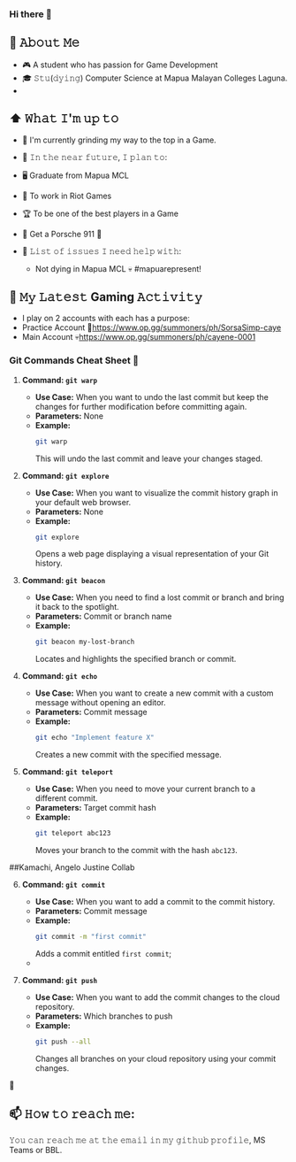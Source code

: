 ﻿### Hi there 👋

<!--
**PauBuan/PauBuan** is a ✨ _special_ ✨ repository because its `README.md` (this file) appears on your GitHub profile.
-->
## 🦹 𝙰𝚋𝚘𝚞𝚝 𝙼𝚎 
- 🎮 A student who has passion for Game Development
- 🎓 𝚂𝚝𝚞(𝚍𝚢𝚒𝚗𝚐) Computer Science at Mapua Malayan Colleges Laguna.
- 
## ⬆ 𝚆𝚑𝚊𝚝 𝙸'𝚖 𝚞𝚙 𝚝𝚘
- 🔨 I'm currently grinding my way to the top in a Game.

- 🎯 𝙸𝚗 𝚝𝚑𝚎 𝚗𝚎𝚊𝚛 𝚏𝚞𝚝𝚞𝚛𝚎, 𝙸 𝚙𝚕𝚊𝚗 𝚝𝚘:
- 🖥️ Graduate from Mapua MCL
- 👊 To work in Riot Games
- 🏆 To be one of the best players in a Game
- 🚗 Get a Porsche 911 🤤

- 🤔 𝙻𝚒𝚜𝚝 𝚘𝚏 𝚒𝚜𝚜𝚞𝚎𝚜 𝙸 𝚗𝚎𝚎𝚍 𝚑𝚎𝚕𝚙 𝚠𝚒𝚝𝚑:
    - Not dying in Mapua MCL 💀 #mapuarepresent!

## 🔔 𝙼𝚢 𝙻𝚊𝚝𝚎𝚜𝚝 Gaming 𝙰𝚌𝚝𝚒𝚟𝚒𝚝𝚢 
- I play on 2 accounts with each has a purpose:
- Practice Account 🎯https://www.op.gg/summoners/ph/SorsaSimp-caye
- Main Account 💀https://www.op.gg/summoners/ph/cayene-0001


### Git Commands Cheat Sheet 🚀

1. **Command: `git warp`**

   - **Use Case:** When you want to undo the last commit but keep the changes for further modification before committing again.
   - **Parameters:** None
   - **Example:**
     ```bash
     git warp
     ```
     This will undo the last commit and leave your changes staged.

2. **Command: `git explore`**

   - **Use Case:** When you want to visualize the commit history graph in your default web browser.
   - **Parameters:** None
   - **Example:**
     ```bash
     git explore
     ```
     Opens a web page displaying a visual representation of your Git history.

3. **Command: `git beacon`**

   - **Use Case:** When you need to find a lost commit or branch and bring it back to the spotlight.
   - **Parameters:** Commit or branch name
   - **Example:**
     ```bash
     git beacon my-lost-branch
     ```
     Locates and highlights the specified branch or commit.

4. **Command: `git echo`**

   - **Use Case:** When you want to create a new commit with a custom message without opening an editor.
   - **Parameters:** Commit message
   - **Example:**
     ```bash
     git echo "Implement feature X"
     ```
     Creates a new commit with the specified message.

5. **Command: `git teleport`**

   - **Use Case:** When you need to move your current branch to a different commit.
   - **Parameters:** Target commit hash
   - **Example:**
     ```bash
     git teleport abc123
     ```
     Moves your branch to the commit with the hash `abc123`.

##Kamachi, Angelo Justine Collab

6. **Command: `git commit`**

   - **Use Case:** When you want to add a commit to the commit history.
   - **Parameters:** Commit message
   - **Example:**
     ```bash
     git commit -m "first commit"
     ```
     Adds a commit entitled `first commit`;
   - 
7. **Command: `git push`**

   - **Use Case:** When you want to add the commit changes to the cloud repository.
   - **Parameters:** Which branches to push
   - **Example:**
     ```bash
     git push --all
     ```
     Changes all branches on your cloud repository using your commit changes.

 🌟

## 📫 𝙷𝚘𝚠 𝚝𝚘 𝚛𝚎𝚊𝚌𝚑 𝚖𝚎:
𝚈𝚘𝚞 𝚌𝚊𝚗 𝚛𝚎𝚊𝚌𝚑 𝚖𝚎 𝚊𝚝 𝚝𝚑𝚎 𝚎𝚖𝚊𝚒𝚕 𝚒𝚗 𝚖𝚢 𝚐𝚒𝚝𝚑𝚞𝚋 𝚙𝚛𝚘𝚏𝚒𝚕𝚎, MS Teams or BBL.
